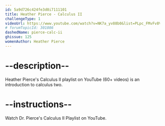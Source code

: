 ```yaml
---
id: 5a9d726c424fe3d0i7111101
title: Heather Pierce - Calculus II
challengeType: 1
videoUrl: https://www.youtube.com/watch?v=NK7a_yv88b0&list=PLpc_FMvFv8VRRBaeHwRinw2bKzaz6iJ3Q
# forumTopicId: 301086
dashedName: pierce-calc-ii
ghissue: 125
womenAuthor: Heather Pierce 
---
```


# --description--

Heather Pierce's Calculus II playlist on YouTube (60+ videos) is an introduction to calculus two.

# --instructions--

Watch Dr. Pierce's Calculus II Playlist on YouTube.